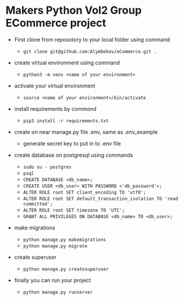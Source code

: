 # Makers Python Vol2 Group ECommerce project

* First clone from reposotory to your local folder using command
    - `git clone git@github.com:Alymbekov/eCommerce.git .`

* create virtual environment using command

    - `python3 -m venv <name of your environment>`

* activate your virtual environment
    
    - `source <name of your environment>/bin/activate`
    
* install requirements by commond

    - `pip3 install -r requirements.txt`
    
* create on near manage.py file .env, same as .env_example

    - generate secret key to put in to .env file
    
*  create database on postgresql using commands
    
    - `sudo su - postgres`
    - `psql`
    - `CREATE DATABASE <db_name>;`
    - `CREATE USER <db_user> WITH PASSWORD <'db_password'>;`
    - `ALTER ROLE root SET client_encoding TO 'utf8';`
    - `ALTER ROLE root SET default_transaction_isolation TO 'read committed';`
    - `ALTER ROLE root SET timezone TO 'UTC';`
    - `GRANT ALL PRIVILEGES ON DATABASE <db_name> TO <db_user>;`
    
* make migrations
    - `python manage.py makemigrations`
    - `python manage.py migrate`

* create superuser
    - `python manage.py createsuperuser`
    
* finally you can run your project

    - `python manage.py runserver`


